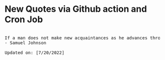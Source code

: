 # New Quotes via Github action and Cron Job

<pre>
<!-- #quote -->
If a man does not make new acquaintances as he advances through life, he will soon find himself left alone. A man, sir, should keep his friendship in a constant repair.
- Samuel Johnson

Updated on: [7/20/2022]
<!-- #quoteEnd -->
</pre>

